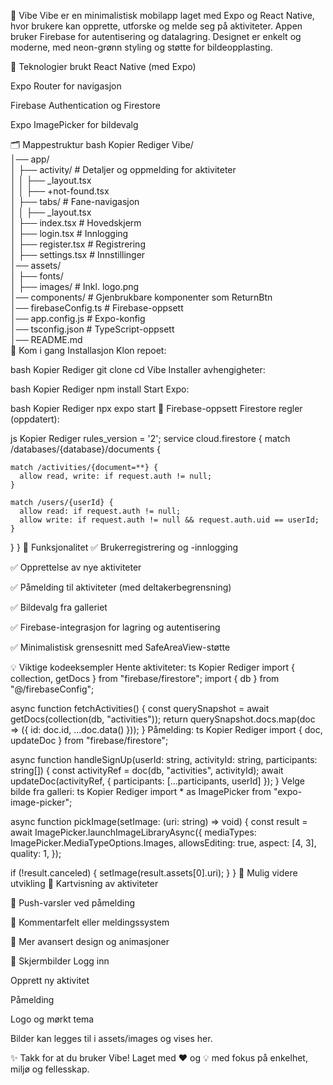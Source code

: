🌿 Vibe
Vibe er en minimalistisk mobilapp laget med Expo og React Native, hvor brukere kan opprette, utforske og melde seg på aktiviteter. Appen bruker Firebase for autentisering og datalagring. Designet er enkelt og moderne, med neon-grønn styling og støtte for bildeopplasting.

🔧 Teknologier brukt
React Native (med Expo)

Expo Router for navigasjon

Firebase Authentication og Firestore

Expo ImagePicker for bildevalg

🗂️ Mappestruktur
bash
Kopier
Rediger
Vibe/  
│── app/  
│   ├── activity/                # Detaljer og oppmelding for aktiviteter  
│   │   ├── _layout.tsx  
│   │   ├── +not-found.tsx  
│   ├── tabs/                    # Fane-navigasjon  
│   │   ├── _layout.tsx  
│   ├── index.tsx               # Hovedskjerm  
│   ├── login.tsx               # Innlogging  
│   ├── register.tsx            # Registrering  
│   ├── settings.tsx            # Innstillinger  
│── assets/  
│   ├── fonts/  
│   ├── images/                 # Inkl. logo.png  
│── components/                # Gjenbrukbare komponenter som ReturnBtn  
│── firebaseConfig.ts          # Firebase-oppsett  
│── app.config.js              # Expo-konfig  
│── tsconfig.json              # TypeScript-oppsett  
│── README.md  
🚀 Kom i gang
Installasjon
Klon repoet:

bash
Kopier
Rediger
git clone <repo-url>
cd Vibe
Installer avhengigheter:

bash
Kopier
Rediger
npm install
Start Expo:

bash
Kopier
Rediger
npx expo start
🔐 Firebase-oppsett
Firestore regler (oppdatert):

js
Kopier
Rediger
rules_version = '2';
service cloud.firestore {
  match /databases/{database}/documents {

    match /activities/{document=**} {
      allow read, write: if request.auth != null;
    }

    match /users/{userId} {
      allow read: if request.auth != null;
      allow write: if request.auth != null && request.auth.uid == userId;
    }
  }
}
🧩 Funksjonalitet
✅ Brukerregistrering og -innlogging

✅ Opprettelse av nye aktiviteter

✅ Påmelding til aktiviteter (med deltakerbegrensning)

✅ Bildevalg fra galleriet

✅ Firebase-integrasjon for lagring og autentisering

✅ Minimalistisk grensesnitt med SafeAreaView-støtte

💡 Viktige kodeeksempler
Hente aktiviteter:
ts
Kopier
Rediger
import { collection, getDocs } from "firebase/firestore";
import { db } from "@/firebaseConfig";

async function fetchActivities() {
  const querySnapshot = await getDocs(collection(db, "activities"));
  return querySnapshot.docs.map(doc => ({ id: doc.id, ...doc.data() }));
}
Påmelding:
ts
Kopier
Rediger
import { doc, updateDoc } from "firebase/firestore";

async function handleSignUp(userId: string, activityId: string, participants: string[]) {
  const activityRef = doc(db, "activities", activityId);
  await updateDoc(activityRef, { participants: [...participants, userId] });
}
Velge bilde fra galleri:
ts
Kopier
Rediger
import * as ImagePicker from "expo-image-picker";

async function pickImage(setImage: (uri: string) => void) {
  const result = await ImagePicker.launchImageLibraryAsync({
    mediaTypes: ImagePicker.MediaTypeOptions.Images,
    allowsEditing: true,
    aspect: [4, 3],
    quality: 1,
  });

  if (!result.canceled) {
    setImage(result.assets[0].uri);
  }
}
🔭 Mulig videre utvikling
📍 Kartvisning av aktiviteter

🔔 Push-varsler ved påmelding

💬 Kommentarfelt eller meldingssystem

🎨 Mer avansert design og animasjoner

📸 Skjermbilder
Logg inn

Opprett ny aktivitet

Påmelding

Logo og mørkt tema

Bilder kan legges til i assets/images og vises her.

✨ Takk for at du bruker Vibe!
Laget med ❤️ og 💡 med fokus på enkelhet, miljø og fellesskap.